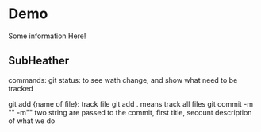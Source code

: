 # Demo

Some information Here!

## SubHeather

commands:
git status: to see wath change, and show what need to be tracked

git add {name of file}:   track file 
git add . means track all files
git commit -m "" -m"" two string are passed to the commit, first title, secount description of what we do

